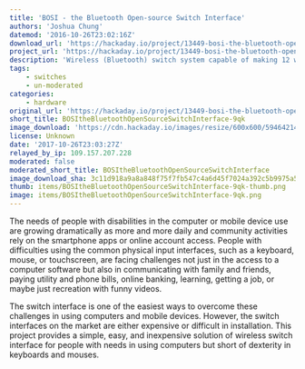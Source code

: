 ```yaml
---
title: 'BOSI - the Bluetooth Open-source Switch Interface'
authors: 'Joshua Chung'
datemod: '2016-10-26T23:02:16Z'
download_url: 'https://hackaday.io/project/13449-bosi-the-bluetooth-open-source-switch-interface'
project_url: 'https://hackaday.io/project/13449-bosi-the-bluetooth-open-source-switch-interface'
description: 'Wireless (Bluetooth) switch system capable of making 12 wireless switches. '
tags:
    - switches
    - un-moderated
categories:
    - hardware
original_url: 'https://hackaday.io/project/13449-bosi-the-bluetooth-open-source-switch-interface'
short_title: BOSItheBluetoothOpenSourceSwitchInterface-9qk
image_download: 'https://cdn.hackaday.io/images/resize/600x600/5946421474603380375.jpg'
license: Unknown
date: '2017-10-26T23:03:27Z'
relayed_by_ip: 109.157.207.228
moderated: false
moderated_short_title: BOSItheBluetoothOpenSourceSwitchInterface
image_download_sha: 3c11d918a9a8a848f75f7fb547c4a6d45f7024a392c5b9975a549607aadac2f6
thumb: items/BOSItheBluetoothOpenSourceSwitchInterface-9qk-thumb.png
image: items/BOSItheBluetoothOpenSourceSwitchInterface-9qk.png
---
```

The needs of people with disabilities in the computer or mobile device use are growing dramatically as more and more daily and community activities rely on the smartphone apps or online account access. People with difficulties using the common physical input interfaces, such as a keyboard, mouse, or touchscreen, are facing challenges not just in the access to a computer software but also in communicating with family and friends, paying utility and phone bills, online banking, learning, getting a job, or maybe just recreation with funny videos. 

The switch interface is one of the easiest ways to overcome these challenges in using computers and mobile devices. However, the switch interfaces on the market are either expensive or difficult in installation. This project provides a simple, easy, and inexpensive solution of wireless switch interface for people with needs in using computers but short of dexterity in keyboards and mouses. 